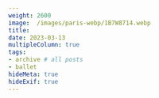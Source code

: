 ```yaml
---
weight: 2600
image:  /images/paris-webp/1B7W8714.webp
title:
date: 2023-03-13
multipleColumn: true
tags:
- archive # all posts
- ballet
hideMeta: true
hideExif: true
---
```

